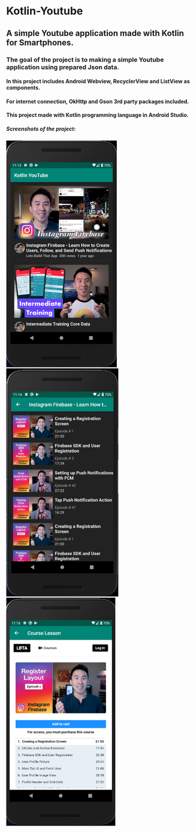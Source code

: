 # Kotlin-Youtube
## A simple Youtube application made with Kotlin for Smartphones.
### The goal of the project is to making a simple Youtube application using prepared Json data.
#### In this project includes Android Webview, RecyclerView and ListView as components.
#### For internet connection, OkHttp and Gson 3rd party packages included.
#### This project made with Kotlin programming language in Android Studio.
##### Screenshots of the project:

![ScreenShot1](https://github.com/DorukanE/Kotlin-Youtube/blob/master/images/screenshot1.png)
![ScreenShot2](https://github.com/DorukanE/Kotlin-Youtube/blob/master/images/screenshot2.png)
![ScreenShot3](https://github.com/DorukanE/Kotlin-Youtube/blob/master/images/screenshot3.png)


